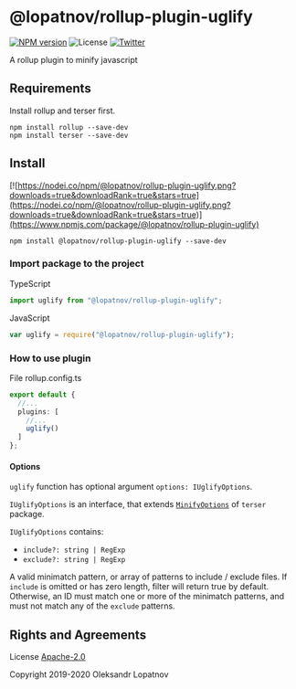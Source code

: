 # @lopatnov/rollup-plugin-uglify

[![NPM version](https://badge.fury.io/js/%40lopatnov%2Frollup-plugin-uglify.svg)](https://www.npmjs.com/package/@lopatnov/rollup-plugin-uglify)
![License](https://img.shields.io/github/license/lopatnov/rollup-plugin-uglify)
[![Twitter](https://img.shields.io/twitter/url?url=https%3A%2F%2Fwww.npmjs.com%2Fpackage%2F%40lopatnov%2Frollup-plugin-uglify)](https://twitter.com/intent/tweet?text=Wow:&url=https://www.npmjs.com/package/@lopatnov/rollup-plugin-uglify)

A rollup plugin to minify javascript

## Requirements

Install rollup and terser first.

```shell
npm install rollup --save-dev
npm install terser --save-dev
```

## Install

[![https://nodei.co/npm/@lopatnov/rollup-plugin-uglify.png?downloads=true&downloadRank=true&stars=true](https://nodei.co/npm/@lopatnov/rollup-plugin-uglify.png?downloads=true&downloadRank=true&stars=true)](https://www.npmjs.com/package/@lopatnov/rollup-plugin-uglify)

```shell
npm install @lopatnov/rollup-plugin-uglify --save-dev
```

### Import package to the project

TypeScript

```typescript
import uglify from "@lopatnov/rollup-plugin-uglify";
```

JavaScript

```javascript
var uglify = require("@lopatnov/rollup-plugin-uglify");
```

### How to use plugin

File rollup.config.ts

```typescript
export default {
  //...
  plugins: [
    //...
    uglify()
  ]
};
```

#### Options

`uglify` function has optional argument `options: IUglifyOptions`.

`IUglifyOptions` is an interface, that extends [`MinifyOptions`][minify-options] of `terser` package.

`IUglifyOptions` contains:

- `include?: string | RegExp`
- `exclude?: string | RegExp`

A valid minimatch pattern, or array of patterns to include / exclude files. If `include` is omitted or has zero length, filter will return true by default. Otherwise, an ID must match one or more of the minimatch patterns, and must not match any of the `exclude` patterns.

## Rights and Agreements

License [Apache-2.0][license]

Copyright 2019-2020 Oleksandr Lopatnov

[minify-options]: https://terser.org/docs/api-reference#minify-options-structure
[license]: https://github.com/lopatnov/rollup-plugin-uglify/blob/master/LICENSE